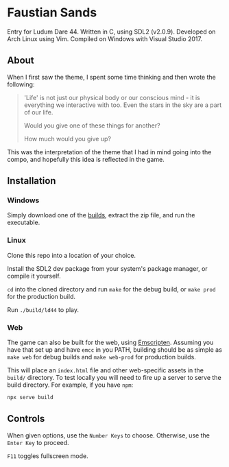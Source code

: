 # Faustian Sands

Entry for Ludum Dare 44. Written in C, using SDL2 (v2.0.9). Developed on Arch Linux using Vim. Compiled on Windows with Visual Studio 2017.

## About

When I first saw the theme, I spent some time thinking and then wrote the following:

> 'Life' is not just our physical body or our conscious mind - it is everything we interactive with too. Even the stars in the sky are a part of our life.
>
> Would you give one of these things for another?
>
> How much would you give up?

This was the interpretation of the theme that I had in mind going into the compo, and hopefully this idea is reflected in the game.

## Installation

### Windows

Simply download one of the [builds](https://github.com/seb-jones/ld44/releases/tag/1.0), extract the zip file, and run the executable.

### Linux

Clone this repo into a location of your choice.

Install the SDL2 dev package from your system's package manager, or compile it yourself.

`cd` into the cloned directory and run `make` for the debug build, or `make prod` for the production build.

Run `./build/ld44` to play.

### Web

The game can also be built for the web, using [Emscripten](https://emscripten.org/). Assuming you have that set up and have `emcc` in you PATH, building should be as simple as `make web` for debug builds and `make web-prod` for production builds.

This will place an `index.html` file and other web-specific assets in the `build/` directory. To test locally you will need to fire up a server to serve the build directory. For example, if you have `npm`:

```sh
npx serve build
```

## Controls

When given options, use the `Number Keys` to choose. Otherwise, use the `Enter Key` to proceed.

`F11` toggles fullscreen mode.
